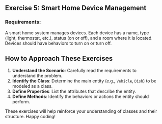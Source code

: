 ## Exercise 5: Smart Home Device Management

### Requirements:
A smart home system manages devices. Each device has a name, type (light, thermostat, etc.), status (on or off), and a room where it is located. Devices should have behaviors to turn on or turn off.

## How to Approach These Exercises

1. **Understand the Scenario**: Carefully read the requirements to understand the problem.
2. **Identify the Class**: Determine the main entity (e.g., `Vehicle`, `Dish`) to be modeled as a class.
3. **Define Properties**: List the attributes that describe the entity.
4. **Define Methods**: Identify the behaviors or actions the entity should perform.

These exercises will help reinforce your understanding of classes and their structure. Happy coding!